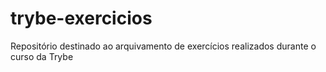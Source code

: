 # trybe-exercicios
Repositório destinado ao arquivamento de exercícios realizados durante o curso da Trybe
